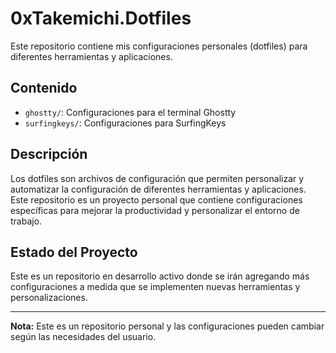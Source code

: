 # 0xTakemichi.Dotfiles

Este repositorio contiene mis configuraciones personales (dotfiles) para diferentes herramientas y aplicaciones.

## Contenido

- `ghostty/`: Configuraciones para el terminal Ghostty
- `surfingkeys/`: Configuraciones para SurfingKeys

## Descripción

Los dotfiles son archivos de configuración que permiten personalizar y automatizar la configuración de diferentes herramientas y aplicaciones. Este repositorio es un proyecto personal que contiene configuraciones específicas para mejorar la productividad y personalizar el entorno de trabajo.

## Estado del Proyecto

Este es un repositorio en desarrollo activo donde se irán agregando más configuraciones a medida que se implementen nuevas herramientas y personalizaciones.

---

**Nota:** Este es un repositorio personal y las configuraciones pueden cambiar según las necesidades del usuario.
